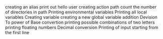 creating an alias
print out hello user
creating action path
count the number of directories in path
Printing environmental variables
Printing all local variables
Creating variable
creating a new global variable
addition
Devision
To power of
Base convertion
printing possible combinations of two letters
printing floating numbers
Decimal conversion
Printing of input starting from the first line
